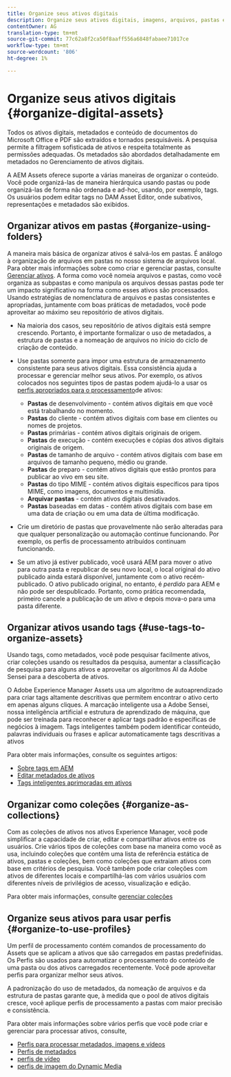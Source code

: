 ```yaml
---
title: Organize seus ativos digitais
description: Organize seus ativos digitais, imagens, arquivos, pastas e assim por diante usando o Experience Manager.
contentOwner: AG
translation-type: tm+mt
source-git-commit: 77c62a8f2ca50f8aaff556a6848fabaee71017ce
workflow-type: tm+mt
source-wordcount: '806'
ht-degree: 1%

---
```



# Organize seus ativos digitais {#organize-digital-assets}

Todos os ativos digitais, metadados e conteúdo de documentos do Microsoft Office e PDF são extraídos e tornados pesquisáveis. A pesquisa permite a filtragem sofisticada de ativos e respeita totalmente as permissões adequadas. Os metadados são abordados detalhadamente em metadados no Gerenciamento de ativos digitais.

A AEM Assets oferece suporte a várias maneiras de organizar o conteúdo. Você pode organizá-las de maneira hierárquica usando pastas ou pode organizá-las de forma não ordenada e ad-hoc, usando, por exemplo, tags. Os usuários podem editar tags no DAM Asset Editor, onde subativos, representações e metadados são exibidos.

## Organizar ativos em pastas {#organize-using-folders}

A maneira mais básica de organizar ativos é salvá-los em pastas. É análogo à organização de arquivos em pastas no nosso sistema de arquivos local. Para obter mais informações sobre como criar e gerenciar pastas, consulte [Gerenciar ativos](managing-assets-touch-ui.md). A forma como você nomeia arquivos e pastas, como você organiza as subpastas e como manipula os arquivos dessas pastas pode ter um impacto significativo na forma como esses ativos são processados. Usando estratégias de nomenclatura de arquivos e pastas consistentes e apropriadas, juntamente com boas práticas de metadados, você pode aproveitar ao máximo seu repositório de ativos digitais.

* Na maioria dos casos, seu repositório de ativos digitais está sempre crescendo. Portanto, é importante formalizar o uso de metadados, a estrutura de pastas e a nomeação de arquivos no início do ciclo de criação de conteúdo.
* Use pastas somente para impor uma estrutura de armazenamento consistente para seus ativos digitais. Essa consistência ajuda a processar e gerenciar melhor seus ativos. Por exemplo, os ativos colocados nos seguintes tipos de pastas podem ajudá-lo a usar os [perfis apropriados para o processamento](processing-profiles.md)de ativos:

   * **Pastas** de desenvolvimento - contém ativos digitais em que você está trabalhando no momento.
   * **Pastas** do cliente - contém ativos digitais com base em clientes ou nomes de projetos.
   * **Pastas** primárias - contém ativos digitais originais de origem.
   * **Pastas** de execução - contém execuções e cópias dos ativos digitais originais de origem.
   * **Pastas** de tamanho de arquivo - contém ativos digitais com base em arquivos de tamanho pequeno, médio ou grande.
   * **Pastas** de preparo - contém ativos digitais que estão prontos para publicar ao vivo em seu site.
   * **Pastas** do tipo MIME - contém ativos digitais específicos para tipos MIME, como imagens, documentos e multimídia.
   * **Arquivar pastas** - contém ativos digitais desativados.
   * **Pastas** baseadas em datas - contém ativos digitais com base em uma data de criação ou em uma data de última modificação.

* Crie um diretório de pastas que provavelmente não serão alteradas para que qualquer personalização ou automação continue funcionando. Por exemplo, os perfis de processamento atribuídos continuam funcionando.
* Se um ativo já estiver publicado, você usará AEM para mover o ativo para outra pasta e republicar de seu novo local, o local original do ativo publicado ainda estará disponível, juntamente com o ativo recém-publicado. O ativo publicado original, no entanto, é *perdido* para AEM e não pode ser despublicado. Portanto, como prática recomendada, primeiro cancele a publicação de um ativo e depois mova-o para uma pasta diferente.

## Organizar ativos usando tags {#use-tags-to-organize-assets}

Usando tags, como metadados, você pode pesquisar facilmente ativos, criar coleções usando os resultados da pesquisa, aumentar a classificação de pesquisa para alguns ativos e aproveitar os algoritmos AI da Adobe Sensei para a descoberta de ativos.

O Adobe Experience Manager Assets usa um algoritmo de autoaprendizado para criar tags altamente descritivas que permitem encontrar o ativo certo em apenas alguns cliques. A marcação inteligente usa a Adobe Sensei, nossa inteligência artificial e estrutura de aprendizado de máquina, que pode ser treinada para reconhecer e aplicar tags padrão e específicas de negócios à imagem. Tags inteligentes também podem identificar conteúdo, palavras individuais ou frases e aplicar automaticamente tags descritivas a ativos

Para obter mais informações, consulte os seguintes artigos:

* [Sobre tags em AEM](/help/sites-authoring/tags.md)
* [Editar metadados de ativos](meta-edit.md)
* [Tags inteligentes aprimoradas em ativos](enhanced-smart-tags.md)

## Organizar como coleções {#organize-as-collections}

Com as coleções de ativos nos ativos Experience Manager, você pode simplificar a capacidade de criar, editar e compartilhar ativos entre os usuários. Crie vários tipos de coleções com base na maneira como você as usa, incluindo coleções que contêm uma lista de referência estática de ativos, pastas e coleções, bem como coleções que extraiam ativos com base em critérios de pesquisa.  Você também pode criar coleções com ativos de diferentes locais e compartilhá-las com vários usuários com diferentes níveis de privilégios de acesso, visualização e edição.

Para obter mais informações, consulte [gerenciar coleções](managing-collections-touch-ui.md)

<!-- TBD items: add screenshots where applicable
Any hints/recommendations of when to use what method of organizing? Some examples of how organizing helps towards a better taxonomy and improved content velocity.
Add back links to blog posts by marketing?
-->

## Organize seus ativos para usar perfis {#organize-to-use-profiles}

Um perfil de processamento contém comandos de processamento do Assets que se aplicam a ativos que são carregados em pastas predefinidas. Os Perfis são usados para automatizar o processamento do conteúdo de uma pasta ou dos ativos carregados recentemente. Você pode aproveitar perfis para organizar melhor seus ativos.

A padronização do uso de metadados, da nomeação de arquivos e da estrutura de pastas garante que, à medida que o pool de ativos digitais cresce, você aplique perfis de processamento a pastas com maior precisão e consistência.

Para obter mais informações sobre vários perfis que você pode criar e gerenciar para processar ativos, consulte,

* [Perfis para processar metadados, imagens e vídeos](processing-profiles.md)
* [Perfis de metadados](metadata-profiles.md)
* [perfis de vídeo](video-profiles.md)
* [perfis de imagem do Dynamic Media](image-profiles.md)
